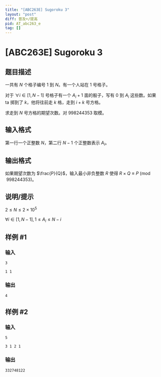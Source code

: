 ```yaml
---
title: "[ABC263E] Sugoroku 3"
layout: "post"
diff: 普及+/提高
pid: AT_abc263_e
tag: []
---
```


# [ABC263E] Sugoroku 3

## 题目描述

一共有 $N$ 个格子编号 $1$ 到 $N$。有一个人站在 $1$ 号格子。

对于 $\forall i \in [1,N-1]$ 号格子有一个 $A_i + 1$ 面的骰子，写有 $0$ 到 $A_i$ 这些数。如果 ta 掷到了 $k$，他将往前走 $k$ 格，走到 $i+k$ 号方格。

求走到 $N$ 号方格的期望次数。对 $998244353$ 取模。

## 输入格式

第一行一个正整数 $N$，第二行 $N-1$ 个正整数表示 $A_i$。

## 输出格式

如果期望次数为 $\frac{P}{Q}$，输入最小非负整数 $R$ 使得 $R\times Q \equiv P\pmod {998244353}$。

## 说明/提示

$2\leq N\leq 2\times 10^5$

$\forall i \in [1,N-1],1\leq A_i\leq N-i$

## 样例 #1

### 输入

```
3
1 1
```

### 输出

```
4
```

## 样例 #2

### 输入

```
5
3 1 2 1
```

### 输出

```
332748122
```


